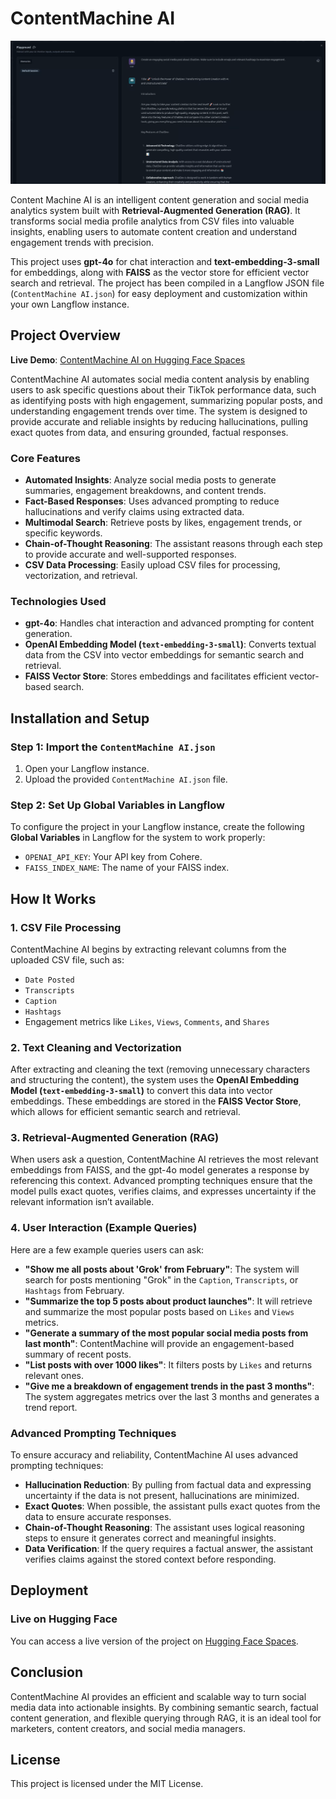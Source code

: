 # ContentMachine AI
[![Watch the video](assets/video-1.png)](assets/video-1.mp4)

Content Machine AI is an intelligent content generation and social media analytics system built with **Retrieval-Augmented Generation (RAG)**. It transforms social media profile analytics from CSV files into valuable insights, enabling users to automate content creation and understand engagement trends with precision.

This project uses **gpt-4o** for chat interaction and **text-embedding-3-small** for embeddings, along with **FAISS** as the vector store for efficient vector search and retrieval. The project has been compiled in a Langflow JSON file (`ContentMachine AI.json`) for easy deployment and customization within your own Langflow instance.

## Project Overview

**Live Demo**: [ContentMachine AI on Hugging Face Spaces](https://huggingface.co/spaces/chris7rez/LangflowShow)

ContentMachine AI automates social media content analysis by enabling users to ask specific questions about their TikTok performance data, such as identifying posts with high engagement, summarizing popular posts, and understanding engagement trends over time. The system is designed to provide accurate and reliable insights by reducing hallucinations, pulling exact quotes from data, and ensuring grounded, factual responses.

### Core Features

- **Automated Insights**: Analyze social media posts to generate summaries, engagement breakdowns, and content trends.
- **Fact-Based Responses**: Uses advanced prompting to reduce hallucinations and verify claims using extracted data.
- **Multimodal Search**: Retrieve posts by likes, engagement trends, or specific keywords.
- **Chain-of-Thought Reasoning**: The assistant reasons through each step to provide accurate and well-supported responses.
- **CSV Data Processing**: Easily upload CSV files for processing, vectorization, and retrieval.

### Technologies Used

- **gpt-4o**: Handles chat interaction and advanced prompting for content generation.
- **OpenAI Embedding Model (`text-embedding-3-small`)**: Converts textual data from the CSV into vector embeddings for semantic search and retrieval.
- **FAISS Vector Store**: Stores embeddings and facilitates efficient vector-based search.

## Installation and Setup

### Step 1: Import the `ContentMachine AI.json`

1. Open your Langflow instance.
2. Upload the provided `ContentMachine AI.json` file.

### Step 2: Set Up Global Variables in Langflow

To configure the project in your Langflow instance, create the following **Global Variables** in Langflow for the system to work properly:

- `OPENAI_API_KEY`: Your API key from Cohere.
- `FAISS_INDEX_NAME`: The name of your FAISS index.

## How It Works

### 1. **CSV File Processing**
ContentMachine AI begins by extracting relevant columns from the uploaded CSV file, such as:
- `Date Posted`
- `Transcripts`
- `Caption`
- `Hashtags`
- Engagement metrics like `Likes`, `Views`, `Comments`, and `Shares`

### 2. **Text Cleaning and Vectorization**
After extracting and cleaning the text (removing unnecessary characters and structuring the content), the system uses the **OpenAI Embedding Model (`text-embedding-3-small`)** to convert this data into vector embeddings. These embeddings are stored in the **FAISS Vector Store**, which allows for efficient semantic search and retrieval.

### 3. **Retrieval-Augmented Generation (RAG)**
When users ask a question, ContentMachine AI retrieves the most relevant embeddings from FAISS, and the gpt-4o model generates a response by referencing this context. Advanced prompting techniques ensure that the model pulls exact quotes, verifies claims, and expresses uncertainty if the relevant information isn’t available.

### 4. **User Interaction (Example Queries)**
Here are a few example queries users can ask:
- **"Show me all posts about 'Grok' from February"**: The system will search for posts mentioning "Grok" in the `Caption`, `Transcripts`, or `Hashtags` from February.
- **"Summarize the top 5 posts about product launches"**: It will retrieve and summarize the most popular posts based on `Likes` and `Views` metrics.
- **"Generate a summary of the most popular social media posts from last month"**: ContentMachine will provide an engagement-based summary of recent posts.
- **"List posts with over 1000 likes"**: It filters posts by `Likes` and returns relevant ones.
- **"Give me a breakdown of engagement trends in the past 3 months"**: The system aggregates metrics over the last 3 months and generates a trend report.

### Advanced Prompting Techniques

To ensure accuracy and reliability, ContentMachine AI uses advanced prompting techniques:
- **Hallucination Reduction**: By pulling from factual data and expressing uncertainty if the data is not present, hallucinations are minimized.
- **Exact Quotes**: When possible, the assistant pulls exact quotes from the data to ensure accurate responses.
- **Chain-of-Thought Reasoning**: The assistant uses logical reasoning steps to ensure it generates correct and meaningful insights.
- **Data Verification**: If the query requires a factual answer, the assistant verifies claims against the stored context before responding.

## Deployment

### Live on Hugging Face
You can access a live version of the project on [Hugging Face Spaces](https://huggingface.co/spaces/chris7rez/LangflowShow).

## Conclusion

ContentMachine AI provides an efficient and scalable way to turn social media data into actionable insights. By combining semantic search, factual content generation, and flexible querying through RAG, it is an ideal tool for marketers, content creators, and social media managers.

## License

This project is licensed under the MIT License.
